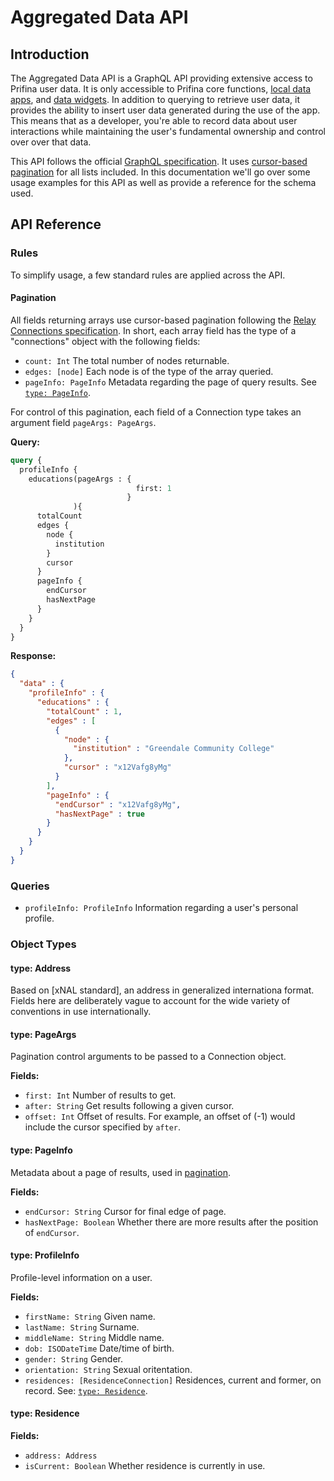 # Aggregated Data API
## Introduction
The Aggregated Data API is a GraphQL API providing extensive access to Prifina user data. It is only accessible to Prifina core functions, [local data apps](../../Introduction/#local-data-apps), and [data widgets](../../Introduction/#data-widgets). In addition to querying to retrieve user data, it provides the ability to insert user data generated during the use of the app. This means that as a developer, you're able to record data about user interactions while maintaining the user's fundamental ownership and control over over that data.

This API follows the official [GraphQL specification](https://spec.graphql.org/). It uses [cursor-based pagination](https://graphql.org/learn/pagination/#end-of-list-counts-and-connections) for all lists included. In this documentation we'll go over some usage examples for this API as well as provide a reference for the schema used.

## API Reference

### Rules
To simplify usage, a few standard rules are applied across the API.
#### Pagination
All fields returning arrays use cursor-based pagination following the [Relay Connections specification](https://relay.dev/graphql/connections.htm). In short, each array field has the type of a "connections" object with the following fields:
- `count: Int` The total number of nodes returnable.
- `edges: [node]` Each node is of the type of the array queried.
- `pageInfo: PageInfo` Metadata regarding the page of query results. See [`type: PageInfo`](#type-pageinfo).

For control of this pagination, each field of a Connection type takes an argument field `pageArgs: PageArgs`. 

**Query:**
```graphql
query {
  profileInfo {
    educations(pageArgs : {
                            first: 1
                          }
              ){
      totalCount
      edges {
        node {
          institution
        }
        cursor
      }
      pageInfo {
        endCursor
        hasNextPage
      }
    }
  }
}
```

**Response:**
```json
{
  "data" : {
    "profileInfo" : {
      "educations" : {
        "totalCount" : 1,
        "edges" : [
          {
            "node" : {
              "institution" : "Greendale Community College"
            },
            "cursor" : "x12Vafg8yMg"
          }
        ],
        "pageInfo" : {
          "endCursor" : "x12Vafg8yMg",
          "hasNextPage" : true
        }
      }
    }
  }
}
```

### Queries
- `profileInfo: ProfileInfo` Information regarding a user's personal profile.

### Object Types
#### type: Address
Based on [xNAL standard], an address in generalized internationa format. Fields here are deliberately vague to account for the wide variety of conventions in use internationally.

#### type: PageArgs
Pagination control arguments to be passed to a Connection object.

**Fields:**
- `first: Int` Number of results to get.
- `after: String` Get results following a given cursor.
- `offset: Int` Offset of results. For example, an offset of (-1) would include the cursor specified by `after`.

#### type: PageInfo
Metadata about a page of results, used in [pagination](#pagination).

**Fields:**
- `endCursor: String` Cursor for final edge of page.
- `hasNextPage: Boolean` Whether there are more results after the position of `endCursor`.

#### type: ProfileInfo
Profile-level information on a user.

**Fields:**
- `firstName: String` Given name.
- `lastName: String` Surname.
- `middleName: String` Middle name.
- `dob: ISODateTime` Date/time of birth.
- `gender: String` Gender.
- `orientation: String` Sexual oritentation.
- `residences: [ResidenceConnection]` Residences, current and former, on record. See: [`type: Residence`](#type-residence).

#### type: Residence
**Fields:**
- `address: Address`
- `isCurrent: Boolean` Whether residence is currently in use.